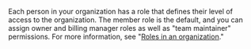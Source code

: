 Each person in your organization has a role that defines their level of access to the organization. The member role is the default, and you can assign owner and billing manager roles as well as "team maintainer" permissions. For more information, see "[Roles in an organization](/organizations/managing-peoples-access-to-your-organization-with-roles/roles-in-an-organization)."
